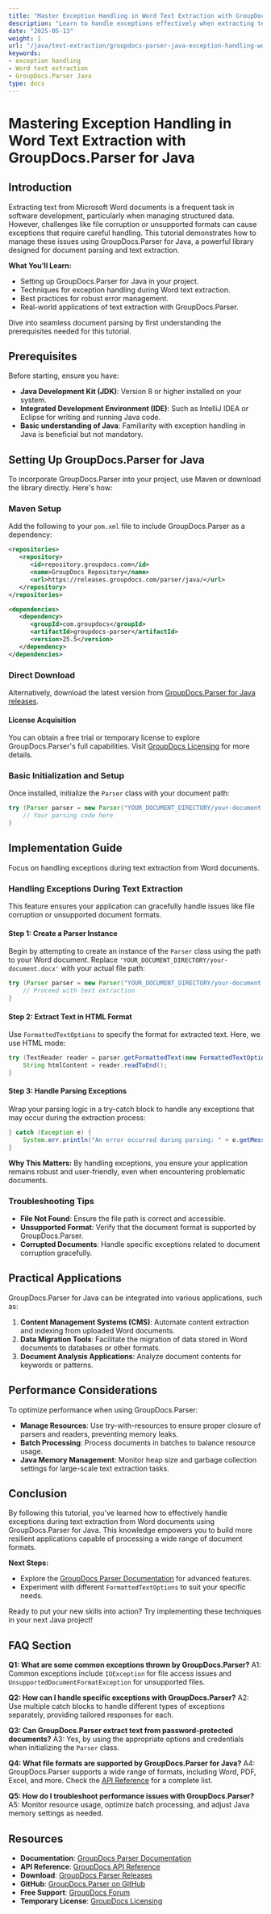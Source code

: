 ```yaml
---
title: "Master Exception Handling in Word Text Extraction with GroupDocs.Parser for Java"
description: "Learn to handle exceptions effectively when extracting text from Word documents using GroupDocs.Parser for Java. Ensure robust and error-free document parsing."
date: "2025-05-13"
weight: 1
url: "/java/text-extraction/groupdocs-parser-java-exception-handling-word-extraction/"
keywords:
- exception handling
- Word text extraction
- GroupDocs.Parser Java
type: docs
---
```

# Mastering Exception Handling in Word Text Extraction with GroupDocs.Parser for Java

## Introduction

Extracting text from Microsoft Word documents is a frequent task in software development, particularly when managing structured data. However, challenges like file corruption or unsupported formats can cause exceptions that require careful handling. This tutorial demonstrates how to manage these issues using GroupDocs.Parser for Java, a powerful library designed for document parsing and text extraction.

**What You’ll Learn:**
- Setting up GroupDocs.Parser for Java in your project.
- Techniques for exception handling during Word text extraction.
- Best practices for robust error management.
- Real-world applications of text extraction with GroupDocs.Parser.

Dive into seamless document parsing by first understanding the prerequisites needed for this tutorial.

## Prerequisites

Before starting, ensure you have:
- **Java Development Kit (JDK)**: Version 8 or higher installed on your system.
- **Integrated Development Environment (IDE)**: Such as IntelliJ IDEA or Eclipse for writing and running Java code.
- **Basic understanding of Java**: Familiarity with exception handling in Java is beneficial but not mandatory.

## Setting Up GroupDocs.Parser for Java

To incorporate GroupDocs.Parser into your project, use Maven or download the library directly. Here's how:

### Maven Setup

Add the following to your `pom.xml` file to include GroupDocs.Parser as a dependency:

```xml
<repositories>
   <repository>
      <id>repository.groupdocs.com</id>
      <name>GroupDocs Repository</name>
      <url>https://releases.groupdocs.com/parser/java/</url>
   </repository>
</repositories>

<dependencies>
   <dependency>
      <groupId>com.groupdocs</groupId>
      <artifactId>groupdocs-parser</artifactId>
      <version>25.5</version>
   </dependency>
</dependencies>
```

### Direct Download

Alternatively, download the latest version from [GroupDocs.Parser for Java releases](https://releases.groupdocs.com/parser/java/).

#### License Acquisition

You can obtain a free trial or temporary license to explore GroupDocs.Parser's full capabilities. Visit [GroupDocs Licensing](https://purchase.groupdocs.com/temporary-license/) for more details.

### Basic Initialization and Setup

Once installed, initialize the `Parser` class with your document path:

```java
try (Parser parser = new Parser("YOUR_DOCUMENT_DIRECTORY/your-document.docx")) {
    // Your parsing code here
}
```

## Implementation Guide

Focus on handling exceptions during text extraction from Word documents.

### Handling Exceptions During Text Extraction

This feature ensures your application can gracefully handle issues like file corruption or unsupported document formats.

#### Step 1: Create a Parser Instance

Begin by attempting to create an instance of the `Parser` class using the path to your Word document. Replace `'YOUR_DOCUMENT_DIRECTORY/your-document.docx'` with your actual file path:

```java
try (Parser parser = new Parser("YOUR_DOCUMENT_DIRECTORY/your-document.docx")) {
    // Proceed with text extraction
}
```

#### Step 2: Extract Text in HTML Format

Use `FormattedTextOptions` to specify the format for extracted text. Here, we use HTML mode:

```java
try (TextReader reader = parser.getFormattedText(new FormattedTextOptions(FormattedTextMode.Html))) {
    String htmlContent = reader.readToEnd();
}
```

#### Step 3: Handle Parsing Exceptions

Wrap your parsing logic in a try-catch block to handle any exceptions that may occur during the extraction process:

```java
} catch (Exception e) { 
    System.err.println("An error occurred during parsing: " + e.getMessage());
}
```

**Why This Matters:** By handling exceptions, you ensure your application remains robust and user-friendly, even when encountering problematic documents.

### Troubleshooting Tips

- **File Not Found**: Ensure the file path is correct and accessible.
- **Unsupported Format**: Verify that the document format is supported by GroupDocs.Parser.
- **Corrupted Documents**: Handle specific exceptions related to document corruption gracefully.

## Practical Applications

GroupDocs.Parser for Java can be integrated into various applications, such as:
1. **Content Management Systems (CMS)**: Automate content extraction and indexing from uploaded Word documents.
2. **Data Migration Tools**: Facilitate the migration of data stored in Word documents to databases or other formats.
3. **Document Analysis Applications**: Analyze document contents for keywords or patterns.

## Performance Considerations

To optimize performance when using GroupDocs.Parser:
- **Manage Resources**: Use try-with-resources to ensure proper closure of parsers and readers, preventing memory leaks.
- **Batch Processing**: Process documents in batches to balance resource usage.
- **Java Memory Management**: Monitor heap size and garbage collection settings for large-scale text extraction tasks.

## Conclusion

By following this tutorial, you've learned how to effectively handle exceptions during text extraction from Word documents using GroupDocs.Parser for Java. This knowledge empowers you to build more resilient applications capable of processing a wide range of document formats.

**Next Steps:**
- Explore the [GroupDocs Parser Documentation](https://docs.groupdocs.com/parser/java/) for advanced features.
- Experiment with different `FormattedTextOptions` to suit your specific needs.

Ready to put your new skills into action? Try implementing these techniques in your next Java project!

## FAQ Section

**Q1: What are some common exceptions thrown by GroupDocs.Parser?**
A1: Common exceptions include `IOException` for file access issues and `UnsupportedDocumentFormatException` for unsupported files.

**Q2: How can I handle specific exceptions with GroupDocs.Parser?**
A2: Use multiple catch blocks to handle different types of exceptions separately, providing tailored responses for each.

**Q3: Can GroupDocs.Parser extract text from password-protected documents?**
A3: Yes, by using the appropriate options and credentials when initializing the `Parser` class.

**Q4: What file formats are supported by GroupDocs.Parser for Java?**
A4: GroupDocs.Parser supports a wide range of formats, including Word, PDF, Excel, and more. Check the [API Reference](https://reference.groupdocs.com/parser/java) for a complete list.

**Q5: How do I troubleshoot performance issues with GroupDocs.Parser?**
A5: Monitor resource usage, optimize batch processing, and adjust Java memory settings as needed.

## Resources
- **Documentation**: [GroupDocs Parser Documentation](https://docs.groupdocs.com/parser/java/)
- **API Reference**: [GroupDocs API Reference](https://reference.groupdocs.com/parser/java)
- **Download**: [GroupDocs Parser Releases](https://releases.groupdocs.com/parser/java/)
- **GitHub**: [GroupDocs.Parser on GitHub](https://github.com/groupdocs-parser/GroupDocs.Parser-for-Java)
- **Free Support**: [GroupDocs Forum](https://forum.groupdocs.com/c/parser)
- **Temporary License**: [GroupDocs Licensing](https://purchase.groupdocs.com/temporary-license/)
